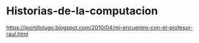 # Historias-de-la-computacion

https://jportillolugo.blogspot.com/2010/04/mi-encuentro-con-el-profesor-raul.html
